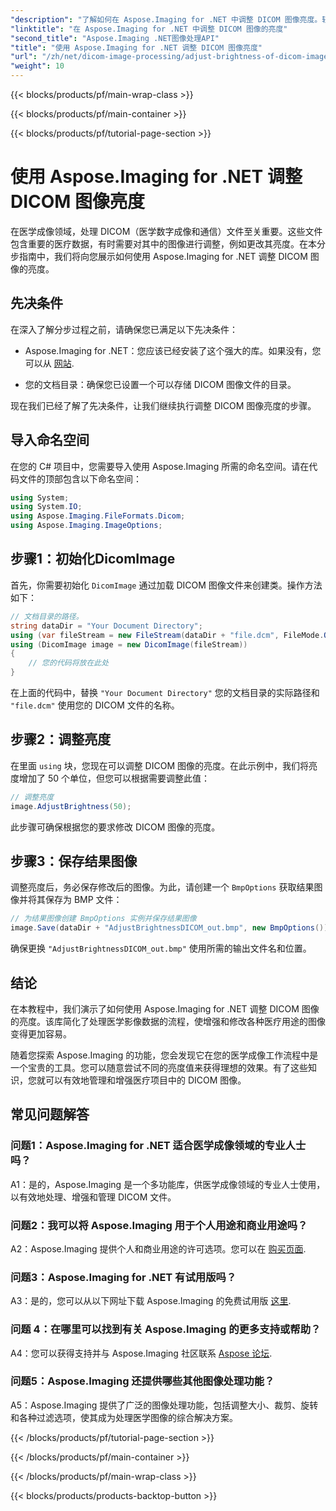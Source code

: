 ```yaml
---
"description": "了解如何在 Aspose.Imaging for .NET 中调整 DICOM 图像亮度。轻松增强医学图像。"
"linktitle": "在 Aspose.Imaging for .NET 中调整 DICOM 图像的亮度"
"second_title": "Aspose.Imaging .NET图像处理API"
"title": "使用 Aspose.Imaging for .NET 调整 DICOM 图像亮度"
"url": "/zh/net/dicom-image-processing/adjust-brightness-of-dicom-image/"
"weight": 10
---
```


{{< blocks/products/pf/main-wrap-class >}}

{{< blocks/products/pf/main-container >}}

{{< blocks/products/pf/tutorial-page-section >}}

# 使用 Aspose.Imaging for .NET 调整 DICOM 图像亮度

在医学成像领域，处理 DICOM（医学数字成像和通信）文件至关重要。这些文件包含重要的医疗数据，有时需要对其中的图像进行调整，例如更改其亮度。在本分步指南中，我们将向您展示如何使用 Aspose.Imaging for .NET 调整 DICOM 图像的亮度。

## 先决条件

在深入了解分步过程之前，请确保您已满足以下先决条件：

- Aspose.Imaging for .NET：您应该已经安装了这个强大的库。如果没有，您可以从 [网站](https://releases。aspose.com/imaging/net/).

- 您的文档目录：确保您已设置一个可以存储 DICOM 图像文件的目录。

现在我们已经了解了先决条件，让我们继续执行调整 DICOM 图像亮度的步骤。

## 导入命名空间

在您的 C# 项目中，您需要导入使用 Aspose.Imaging 所需的命名空间。请在代码文件的顶部包含以下命名空间：

```csharp
using System;
using System.IO;
using Aspose.Imaging.FileFormats.Dicom;
using Aspose.Imaging.ImageOptions;
```

## 步骤1：初始化DicomImage

首先，你需要初始化 `DicomImage` 通过加载 DICOM 图像文件来创建类。操作方法如下：

```csharp
// 文档目录的路径。
string dataDir = "Your Document Directory";
using (var fileStream = new FileStream(dataDir + "file.dcm", FileMode.Open, FileAccess.Read))
using (DicomImage image = new DicomImage(fileStream))
{
    // 您的代码将放在此处
}
```

在上面的代码中，替换 `"Your Document Directory"` 您的文档目录的实际路径和 `"file.dcm"` 使用您的 DICOM 文件的名称。

## 步骤2：调整亮度

在里面 `using` 块，您现在可以调整 DICOM 图像的亮度。在此示例中，我们将亮度增加了 50 个单位，但您可以根据需要调整此值：

```csharp
// 调整亮度
image.AdjustBrightness(50);
```

此步骤可确保根据您的要求修改 DICOM 图像的亮度。

## 步骤3：保存结果图像

调整亮度后，务必保存修改后的图像。为此，请创建一个 `BmpOptions` 获取结果图像并将其保存为 BMP 文件：

```csharp
// 为结果图像创建 BmpOptions 实例并保存结果图像
image.Save(dataDir + "AdjustBrightnessDICOM_out.bmp", new BmpOptions());
```

确保更换 `"AdjustBrightnessDICOM_out.bmp"` 使用所需的输出文件名和位置。

## 结论

在本教程中，我们演示了如何使用 Aspose.Imaging for .NET 调整 DICOM 图像的亮度。该库简化了处理医学影像数据的流程，使增强和修改各种医疗用途的图像变得更加容易。

随着您探索 Aspose.Imaging 的功能，您会发现它在您的医学成像工作流程中是一个宝贵的工具。您可以随意尝试不同的亮度值来获得理想的效果。有了这些知识，您就可以有效地管理和增强医疗项目中的 DICOM 图像。

## 常见问题解答

### 问题1：Aspose.Imaging for .NET 适合医学成像领域的专业人士吗？

A1：是的，Aspose.Imaging 是一个多功能库，供医学成像领域的专业人士使用，以有效地处理、增强和管理 DICOM 文件。

### 问题2：我可以将 Aspose.Imaging 用于个人用途和商业用途吗？

A2：Aspose.Imaging 提供个人和商业用途的许可选项。您可以在 [购买页面](https://purchase。aspose.com/buy).

### 问题3：Aspose.Imaging for .NET 有试用版吗？

A3：是的，您可以从以下网址下载 Aspose.Imaging 的免费试用版 [这里](https://releases。aspose.com/).

### 问题 4：在哪里可以找到有关 Aspose.Imaging 的更多支持或帮助？

A4：您可以获得支持并与 Aspose.Imaging 社区联系 [Aspose 论坛](https://forum。aspose.com/).

### 问题5：Aspose.Imaging 还提供哪些其他图像处理功能？

A5：Aspose.Imaging 提供了广泛的图像处理功能，包括调整大小、裁剪、旋转和各种过滤选项，使其成为处理医学图像的综合解决方案。

{{< /blocks/products/pf/tutorial-page-section >}}

{{< /blocks/products/pf/main-container >}}

{{< /blocks/products/pf/main-wrap-class >}}

{{< blocks/products/products-backtop-button >}}